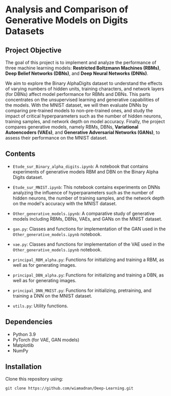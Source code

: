 # Analysis and Comparison of Generative Models on Digits Datasets

## Project Objective

The goal of this project is to implement and analyze the performance of three machine learning models: **Restricted Boltzmann Machines (RBMs)**, **Deep Belief Networks (DBNs)**, and **Deep Neural Networks (DNNs)**.

We aim to explore the Binary AlphaDigits dataset to understand the effects of varying numbers of hidden units, training characters, and network layers (for DBNs) affect model performance for RBMs and DBNs. This parts concentrates on the unsupervised learning and generative capabilities of the models. With the MNIST dataset, we will then evaluate DNNs by comparing pre-trained models to non-pre-trained ones, and study the impact of critical hyperparameters such as the number of hidden neurons, training samples, and network depth on model accuracy. Finally, the project compares generative models, namely RBMs, DBNs, **Variational Autoencoders (VAEs)**, and **Generative Adversarial Networks (GANs)**, to assess their performance on the MNIST dataset.

## Contents

- `Etude_sur_Binary_alpha_digits.ipynb`: A notebook that contains experiments of generative models RBM and DBN on the Binary Alpha Digits dataset.

- `Etude_sur_MNIST.ipynb`: This notebook contains experiments on DNNs analyzing the influence of hyperparameters such as the number of hidden neurons, the number of training samples, and the network depth on the model's accuracy with the MNIST dataset.

- `Other_generative_models.ipynb`: A comparative study of generative models including RBMs, DBNs, VAEs, and GANs on the MNIST dataset.

- `gan.py`: Classes and functions for implementation of the GAN used in the `Other_generative_models.ipynb` notebook.

- `vae.py`: Classes and functions for implementation of the VAE used in the `Other_generative_models.ipynb` notebook.

- `principal_RBM_alpha.py`: Functions for initializing and training a RBM, as well as for generating images.

- `principal_DBN_alpha.py`: Functions for initializing and training a DBN, as well as for generating images.

- `principal_DNN_MNIST.py`: Functions for initializing, pretraining, and training a DNN on the MNIST dataset.

- `utils.py`: Utility functions.

## Dependencies

- Python 3.9
- PyTorch (for VAE, GAN models)
- Matplotlib 
- NumPy 

## Installation

Clone this repository using:

```
git clone https://github.com/wiamadnan/Deep-Learning.git
```
